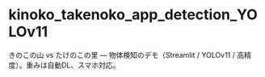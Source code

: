 # kinoko_takenoko_app_detection_YOLOv11
きのこの山 vs たけのこの里 — 物体検知のデモ（Streamlit / YOLOv11 / 高精度）。重みは自動DL、スマホ対応。
